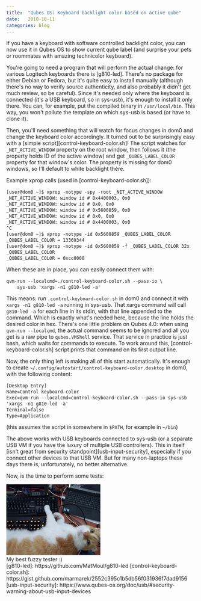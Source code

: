 ```yaml
---
title:  "Qubes OS: Keyboard backlight color based on active qube"
date:   2018-10-11
categories: blog
---
```


If you have a keyboard with software controlled backlight color,
you can now use it in Qubes OS to show current qube label (and surprise your pets or roommates with amazing technicolor keyboard).

You're going to need a program that will perform the actual change: 
for various Logitech keyboards there is [g810-led]. There's no package
for either Debian or Fedora, but it's quite easy to install manually
(although there's no way to verify source authenticity, and also probably
it didn't get much review, so be careful). Since it's needed only where the
keyboard is connected (it's a USB keyboard, so in sys-usb), it's
enough to install it only there. You can, for example, put the compiled binary in
`/usr/local/bin`. This way, you won't pollute the template on
which sys-usb is based (or have to clone it).

Then, you'll need something that will watch for focus changes in dom0 and
change the keyboard color accordingly. It turned out to be surprisingly easy
with a [simple script][control-keyboard-color.sh]! The script watches for `_NET_ACTIVE_WINDOW` property on the
root window, then follows it (the property holds ID of the active window) and get
`_QUBES_LABEL_COLOR` property for that window's color. The property is
missing for dom0 windows, so I'll default to white backlight there.

Example xprop calls (used in [control-keyboard-color.sh]):

    [user@dom0 ~]$ xprop -notype -spy -root _NET_ACTIVE_WINDOW
    _NET_ACTIVE_WINDOW: window id # 0x4400003, 0x0
    _NET_ACTIVE_WINDOW: window id # 0x0, 0x0
    _NET_ACTIVE_WINDOW: window id # 0x5600859, 0x0
    _NET_ACTIVE_WINDOW: window id # 0x0, 0x0
    _NET_ACTIVE_WINDOW: window id # 0x4400003, 0x0
    ^C
    [user@dom0 ~]$ xprop -notype -id 0x5600859 _QUBES_LABEL_COLOR
    _QUBES_LABEL_COLOR = 13369344
    [user@dom0 ~]$ xprop -notype -id 0x5600859 -f _QUBES_LABEL_COLOR 32x _QUBES_LABEL_COLOR
    _QUBES_LABEL_COLOR = 0xcc0000

When these are in place, you can easily connect them with:

    qvm-run --localcmd=./control-keyboard-color.sh --pass-io \
        sys-usb 'xargs -n1 g810-led -a'

This means: run `.control-keyboard-color.sh` in dom0 and connect it with
`xargs -n1 g810-led -a` running in sys-usb. That xargs command will call
`g810-led -a` for each line in its stdin, with that line appended to the
command. Which is exactly what's needed here, because the line holds the
desired color in hex.
There's one little problem on Qubes 4.0: when using `qvm-run
--localcmd`, the actual command seems to be ignored and all you get is a raw pipe to
`qubes.VMShell` service. That service in practice is just bash, which waits for
commands to execute.  To work around this, [control-keyboard-color.sh] script
prints that command on its first output line.

Now, the only thing left is making all of this start automatically. It's
enough to create `~/.config/autostart/control-keyboard-color.desktop` in dom0, with
the following content:

    [Desktop Entry]
    Name=Control keyboard color
    Exec=qvm-run --localcmd=control-keyboard-color.sh --pass-io sys-usb 'xargs -n1 g810-led -a'
    Terminal=false
    Type=Application

(this assumes the script in somewhere in `$PATH`, for example in `~/bin`)

The above works with USB keyboards connected to sys-usb (or a separate USB
VM if you have the luxury of multiple USB controllers). This in itself
[isn't great from security standpoint][usb-input-security], especially if you connect other
devices to that USB VM. But for many non-laptops these days there is, unfortunately, no
better alternative.

Now, is the time to perform some tests:
<div class='photo-center' style='width: 250px'>
<img  src="/assets/fuzzy-tester.jpg" alt="fuzzy tester"/>
My best fuzzy tester :)
</div>
[g810-led]: https://github.com/MatMoul/g810-led
[control-keyboard-color.sh]: https://gist.github.com/marmarek/2552c395c1b5db56f031936f7dad9156
[usb-input-security]: https://www.qubes-os.org/doc/usb/#security-warning-about-usb-input-devices

